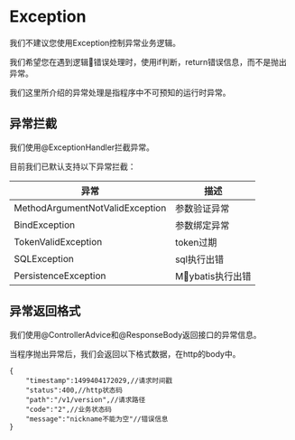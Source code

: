 # Exception

我们不建议您使用Exception控制异常业务逻辑。

我们希望您在遇到逻辑错误处理时，使用if判断，return错误信息，而不是抛出异常。

我们这里所介绍的异常处理是指程序中不可预知的运行时异常。



## 异常拦截

我们使用@ExceptionHandler拦截异常。

目前我们已默认支持以下异常拦截：

异常|描述
--|---
MethodArgumentNotValidException| 参数验证异常
BindException|参数绑定异常
TokenValidException|token过期
SQLException|sql执行出错
PersistenceException|Mybatis执行出错


## 异常返回格式

我们使用@ControllerAdvice和@ResponseBody返回接口的异常信息。

当程序抛出异常后，我们会返回以下格式数据，在http的body中。

```
{
    "timestamp":1499404172029,//请求时间戳
    "status":400,//http状态码
    "path":"/v1/version",//请求路径
    "code":"2",//业务状态码
    "message":"nickname不能为空"//错误信息
}
```


